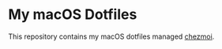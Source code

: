 # My macOS Dotfiles

This repository contains my macOS dotfiles managed [chezmoi](https://github.com/twpayne/chezmoi).
